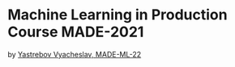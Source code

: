 # Machine Learning in Production Course MADE-2021
by [Yastrebov Vyacheslav, MADE-ML-22](https://data.mail.ru/profile/v.yastrebov/)
